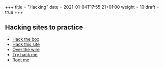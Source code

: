 +++
title = "Hacking"
date = 2021-01-04T17:55:21+01:00
weight = 10
draft = true
+++

## Hacking sites to practice

- [Hack the box](https://www.hackthebox.eu/individuals)
- [Hack this site](https://www.hackthissite.org/)
- [Over the wire](https://overthewire.org/wargames/)
- [Try hack me](https://tryhackme.com/room/zthlinux)
- [Root me](https://www.root-me.org/?lang=en)